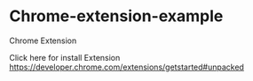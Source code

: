 # Chrome-extension-example
Chrome Extension

Click here for install Extension https://developer.chrome.com/extensions/getstarted#unpacked
